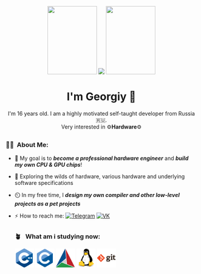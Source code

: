   <p align="center">
  <img src="https://github.com/gbazuev/gbazuev/assets/121724080/f80a2284-a7bc-40ef-9bc7-e7cca696156b" width="130" height="180"/>
  <img src="https://media.tenor.com/R6gv3N69soAAAAAi/duck-spin-no-background.gif" width="200"/>
  <img src="https://github.com/gbazuev/gbazuev/assets/121724080/f80a2284-a7bc-40ef-9bc7-e7cca696156b" width="130" height="180"/>
  </p>
  
<p align="center">
  <h1 align="center">I'm Georgiy 🤗</h1>
  <p align="center">I'm 16 years old. I am a highly motivated self-taught developer from Russia 🇷🇺.<br>
 Very interested in ⚙️<b>Hardware</b>⚙️<br>
</p>

##

### 👨‍💻 &nbsp;About Me:

* 🎯 My goal is to ***become a professional hardware engineer*** and ***build my own CPU & GPU chips***!
* 🌱 Exploring the wilds of hardware, various hardware and underlying software specifications
* ⏲️ In my free time, I ***design my own compiler and other low-level projects as a pet projects***
* ⚡ How to reach me:
  <a href="https://t.me/GeorgiyBazuev"><img src="https://img.shields.io/badge/Telegram-2CA5E0?style=float&logo=telegram&logoColor=white" alt="Telegram"></a>
  <a href="https://vk.com/gbazuev"><img src="https://img.shields.io/badge/вконтакте-%232E87FB.svg?&style=float&logo=vk&logoColor=white" alt="VK"></a>

  ##

  ### 🪴 &nbsp; What am i studying now:
  <img src="https://github.com/devicons/devicon/blob/master/icons/cplusplus/cplusplus-original.svg" width=50 alt="C++">
  <img src="https://github.com/devicons/devicon/blob/master/icons/c/c-original.svg" width=50 alt="C">
  <img src="https://github.com/devicons/devicon/blob/master/icons/cmake/cmake-original.svg" width=50 alt="CMake">
  <img src="https://github.com/devicons/devicon/blob/master/icons/linux/linux-original.svg" width=50 alt="Linux">
  <img src="https://github.com/devicons/devicon/blob/master/icons/git/git-original-wordmark.svg" width=50 alt="Git">
